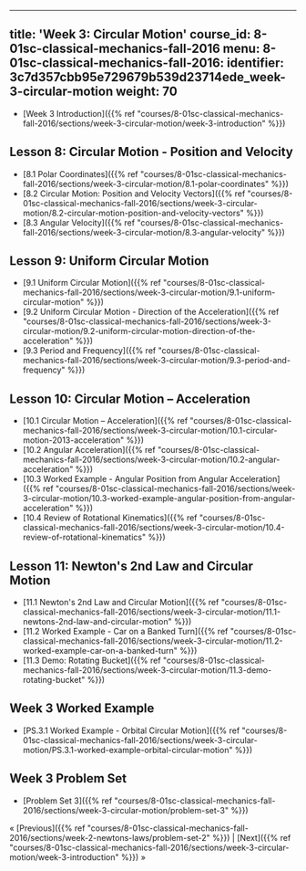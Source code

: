 ---
title: 'Week 3: Circular Motion'
course_id: 8-01sc-classical-mechanics-fall-2016
menu:
  8-01sc-classical-mechanics-fall-2016:
    identifier: 3c7d357cbb95e729679b539d23714ede_week-3-circular-motion
    weight: 70
-----------------------

*   [Week 3 Introduction]({{% ref "courses/8-01sc-classical-mechanics-fall-2016/sections/week-3-circular-motion/week-3-introduction" %}})

Lesson 8: Circular Motion - Position and Velocity
-------------------------------------------------

*   [8.1 Polar Coordinates]({{% ref "courses/8-01sc-classical-mechanics-fall-2016/sections/week-3-circular-motion/8.1-polar-coordinates" %}})
*   [8.2 Circular Motion: Position and Velocity Vectors]({{% ref "courses/8-01sc-classical-mechanics-fall-2016/sections/week-3-circular-motion/8.2-circular-motion-position-and-velocity-vectors" %}})
*   [8.3 Angular Velocity]({{% ref "courses/8-01sc-classical-mechanics-fall-2016/sections/week-3-circular-motion/8.3-angular-velocity" %}})

Lesson 9: Uniform Circular Motion
---------------------------------

*   [9.1 Uniform Circular Motion]({{% ref "courses/8-01sc-classical-mechanics-fall-2016/sections/week-3-circular-motion/9.1-uniform-circular-motion" %}})
*   [9.2 Uniform Circular Motion - Direction of the Acceleration]({{% ref "courses/8-01sc-classical-mechanics-fall-2016/sections/week-3-circular-motion/9.2-uniform-circular-motion-direction-of-the-acceleration" %}})
*   [9.3 Period and Frequency]({{% ref "courses/8-01sc-classical-mechanics-fall-2016/sections/week-3-circular-motion/9.3-period-and-frequency" %}})

Lesson 10: Circular Motion – Acceleration
-----------------------------------------

*   [10.1 Circular Motion – Acceleration]({{% ref "courses/8-01sc-classical-mechanics-fall-2016/sections/week-3-circular-motion/10.1-circular-motion-2013-acceleration" %}})
*   [10.2 Angular Acceleration]({{% ref "courses/8-01sc-classical-mechanics-fall-2016/sections/week-3-circular-motion/10.2-angular-acceleration" %}})
*   [10.3 Worked Example - Angular Position from Angular Acceleration]({{% ref "courses/8-01sc-classical-mechanics-fall-2016/sections/week-3-circular-motion/10.3-worked-example-angular-position-from-angular-acceleration" %}})
*   [10.4 Review of Rotational Kinematics]({{% ref "courses/8-01sc-classical-mechanics-fall-2016/sections/week-3-circular-motion/10.4-review-of-rotational-kinematics" %}})

Lesson 11: Newton's 2nd Law and Circular Motion
-----------------------------------------------

*   [11.1 Newton's 2nd Law and Circular Motion]({{% ref "courses/8-01sc-classical-mechanics-fall-2016/sections/week-3-circular-motion/11.1-newtons-2nd-law-and-circular-motion" %}})
*   [11.2 Worked Example - Car on a Banked Turn]({{% ref "courses/8-01sc-classical-mechanics-fall-2016/sections/week-3-circular-motion/11.2-worked-example-car-on-a-banked-turn" %}})
*   [11.3 Demo: Rotating Bucket]({{% ref "courses/8-01sc-classical-mechanics-fall-2016/sections/week-3-circular-motion/11.3-demo-rotating-bucket" %}})

Week 3 Worked Example
---------------------

*   [PS.3.1 Worked Example - Orbital Circular Motion]({{% ref "courses/8-01sc-classical-mechanics-fall-2016/sections/week-3-circular-motion/PS.3.1-worked-example-orbital-circular-motion" %}})

Week 3 Problem Set
------------------

*   [Problem Set 3]({{% ref "courses/8-01sc-classical-mechanics-fall-2016/sections/week-3-circular-motion/problem-set-3" %}})

« [Previous]({{% ref "courses/8-01sc-classical-mechanics-fall-2016/sections/week-2-newtons-laws/problem-set-2" %}}) | [Next]({{% ref "courses/8-01sc-classical-mechanics-fall-2016/sections/week-3-circular-motion/week-3-introduction" %}}) »